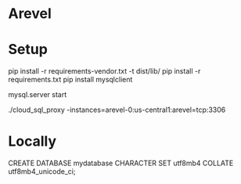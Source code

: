 # Arevel


# Setup
pip install -r requirements-vendor.txt -t dist/lib/
pip install -r requirements.txt
pip install mysqlclient

mysql.server start

./cloud_sql_proxy -instances=arevel-0:us-central1:arevel=tcp:3306


# Locally
CREATE DATABASE mydatabase CHARACTER SET utf8mb4 COLLATE utf8mb4_unicode_ci;
